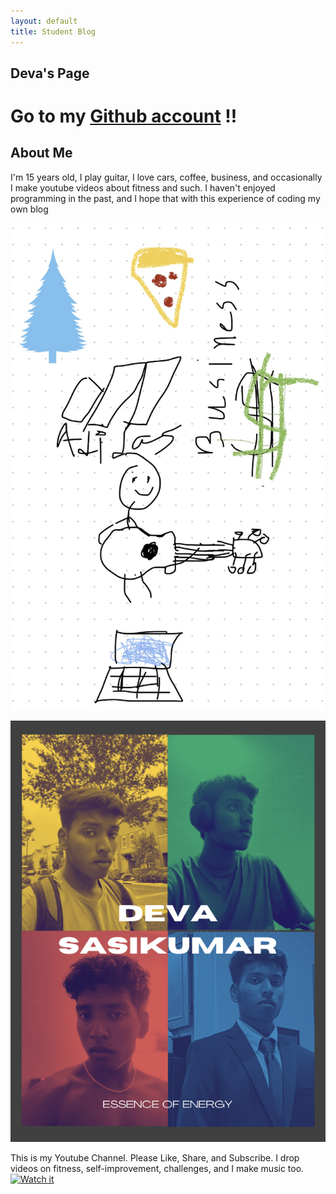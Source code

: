 ```yaml
---
layout: default
title: Student Blog
---
```




## Deva's Page 
Go to my [Github account](https://github.com/devaSas1) !!
==================

## About Me
I'm 15 years old, I play guitar, I love cars, coffee, business, and occasionally I make youtube videos about fitness and such. I haven't enjoyed programming in the past, and I hope that with this experience of coding my own blog  

![](images/image.png)

![](images/Albumcover.png)

This is my Youtube Channel. Please Like, Share, and Subscribe. I drop videos on fitness, self-improvement, challenges, and I make music too.
[![Watch it](https://img.youtube.com/vi/rXiGE5fbsW4/sddefault.jpg)](https://youtu.be/rXiGE5fbsW4?si=guIZiXYXcEjGxZ87 "DSCZ Channel trailer")

<!-- - Plans, Lists, [Scrum Boards](https://clickup.com/blog/scrum-board/) help you to track key events, show progress and record time.  Effort is a big part of your class grade.  Show plans and time spent!
- [Hacks(Todo)](https://levelup.gitconnected.com/six-ultimate-daily-hacks-for-every-programmer-60f5f10feae) enable you to stay in focus with key requirements of the class.  Each Hack will produce Tangibles.
- Tangibles or [Tangible Artifacts](https://en.wikipedia.org/wiki/Artifact_(software_development)) are things you accumulate as a learner and coder. 



